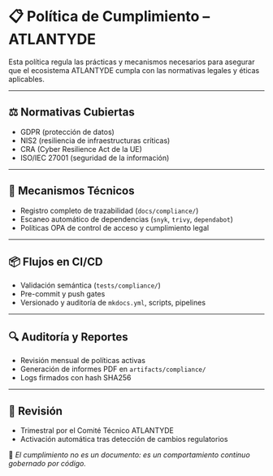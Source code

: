# 📋 Política de Cumplimiento – ATLANTYDE

Esta política regula las prácticas y mecanismos necesarios para asegurar que el ecosistema ATLANTYDE cumpla con las normativas legales y éticas aplicables.

---

## ⚖️ Normativas Cubiertas

* GDPR (protección de datos)
* NIS2 (resiliencia de infraestructuras críticas)
* CRA (Cyber Resilience Act de la UE)
* ISO/IEC 27001 (seguridad de la información)

---

## 🧰 Mecanismos Técnicos

* Registro completo de trazabilidad (`docs/compliance/`)
* Escaneo automático de dependencias (`snyk`, `trivy`, `dependabot`)
* Políticas OPA de control de acceso y cumplimiento legal

---

## 📦 Flujos en CI/CD

* Validación semántica (`tests/compliance/`)
* Pre-commit y push gates
* Versionado y auditoría de `mkdocs.yml`, scripts, pipelines

---

## 🔍 Auditoría y Reportes

* Revisión mensual de políticas activas
* Generación de informes PDF en `artifacts/compliance/`
* Logs firmados con hash SHA256

---

## 📅 Revisión

* Trimestral por el Comité Técnico ATLANTYDE
* Activación automática tras detección de cambios regulatorios

🧠 *El cumplimiento no es un documento: es un comportamiento continuo gobernado por código.*
